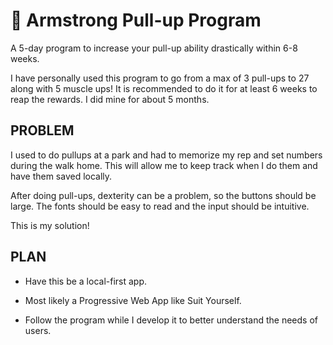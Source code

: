 # 🦾 Armstrong Pull-up Program

A 5-day program to increase your pull-up ability drastically within 6-8 weeks.

I have personally used this program to go from a max of 3 pull-ups to 27 along with 5 muscle ups!
It is recommended to do it for at least 6 weeks to reap the rewards. I did mine for about 5 months.

## PROBLEM
I used to do pullups at a park and had to memorize my rep and set numbers during the walk home. This will allow me to keep track when I do them and have them saved locally.

After doing pull-ups, dexterity can be a problem, so the buttons should be large. The fonts should be easy to read and the input should be intuitive.

This is my solution!

## PLAN
- Have this be a local-first app.

- Most likely a Progressive Web App like Suit Yourself.

- Follow the program while I develop it to better understand the needs of users.
